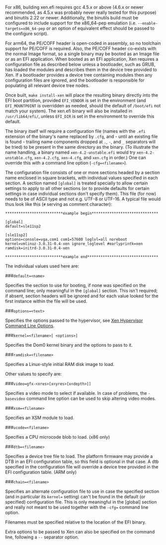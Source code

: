 For x86, building xen.efi requires gcc 4.5.x or above (4.6.x or newer
recommended, as 4.5.x was probably never really tested for this purpose) and
binutils 2.22 or newer.  Additionally, the binutils build must be configured to
include support for the x86_64-pep emulation (i.e.
`--enable-targets=x86_64-pep` or an option of equivalent effect should be
passed to the configure script).

For arm64, the PE/COFF header is open-coded in assembly, so no toolchain
support for PE/COFF is required.  Also, the PE/COFF header co-exists with the
normal Image format, so a single binary may be booted as an Image file or as an
EFI application.  When booted as an EFI application, Xen requires a
configuration file as described below unless a bootloader, such as GRUB, has
loaded the modules and describes them in the device tree provided to Xen.  If a
bootloader provides a device tree containing modules then any configuration
files are ignored, and the bootloader is responsible for populating all
relevant device tree nodes.

Once built, `make install-xen` will place the resulting binary directly into
the EFI boot partition, provided `EFI_VENDOR` is set in the environment (and
`EFI_MOUNTPOINT` is overridden as needed, should the default of `/boot/efi` not
match your system). The xen.efi binary will also be installed in
`/usr/lib64/efi/`, unless `EFI_DIR` is set in the environment to override this
default.

The binary itself will require a configuration file (names with the `.efi`
extension of the binary's name replaced by `.cfg`, and - until an existing
file is found - trailing name components dropped at `.`, `-`, and `_`
separators will be tried) to be present in the same directory as the binary.
(To illustrate the name handling, a binary named `xen-4.2-unstable.efi` would
try `xen-4.2-unstable.cfg`, `xen-4.2.cfg`, `xen-4.cfg`, and `xen.cfg` in
order.) One can override this with a command line option (`-cfg=<filename>`).

The configuration file consists of one or more sections headed by a section
name enclosed in square brackets, with individual values specified in each
section. A section named `[global]` is treated specially to allow certain
settings to apply to all other sections (or to provide defaults for certain
settings in case individual sections don't specify them). This file (for now)
needs to be of ASCII type and not e.g. UTF-8 or UTF-16. A typical file would
thus look like this (`#` serving as comment character):

    **************************example begin******************************

    [global]
    default=sle11sp2
    
    [sle11sp2]
    options=console=vga,com1 com1=57600 loglvl=all noreboot
    kernel=vmlinuz-3.0.31-0.4-xen ignore_loglevel #earlyprintk=xen
    ramdisk=initrd-3.0.31-0.4-xen

    **************************example end********************************

The individual values used here are:

###`default=<name>`

Specifies the section to use for booting, if none was specified on the command
line; only meaningful in the `[global]` section. This isn't required; if
absent, section headers will be ignored and for each value looked for the
first instance within the file will be used.

###`options=<text>`

Specifies the options passed to the hypervisor, see [Xen Hypervisor Command
Line Options](xen-command-line.html).

###`kernel=<filename>[ <options>]`

Specifies the Dom0 kernel binary and the options to pass to it.

###`ramdisk=<filename>`

Specifies a Linux-style initial RAM disk image to load.

Other values to specify are:

###`video=gfx-<xres>[x<yres>[x<depth>]]`

Specifies a video mode to select if available. In case of problems, the
`-basevideo` command line option can be used to skip altering video modes.

###`xsm=<filename>`

Specifies an XSM module to load.

###`ucode=<filename>`

Specifies a CPU microcode blob to load. (x86 only)

###`dtb=<filename>`

Specifies a device tree file to load.  The platform firmware may provide a
DTB in an EFI configuration table, so this field is optional in that
case. A dtb specified in the configuration file will override a device tree
provided in the EFI configuration table. (ARM only)

###`chain=<filename>`

Specifies an alternate configuration file to use in case the specified section
(and in particular its `kernel=` setting) can't be found in the default (or
specified) configuration file. This is only meaningful in the [global] section
and really not meant to be used together with the `-cfg=` command line option.

Filenames must be specified relative to the location of the EFI binary.

Extra options to be passed to Xen can also be specified on the command line,
following a `--` separator option.

